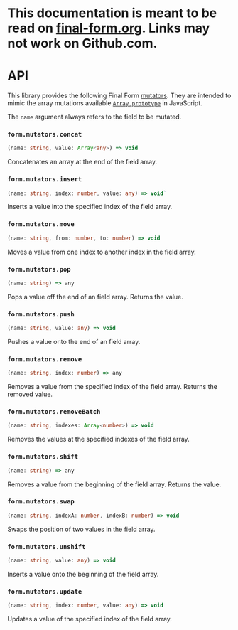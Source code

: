 # This documentation is meant to be read on [final-form.org](https://final-form.org/docs/final-form-arrays/api). Links may not work on Github.com.

# API

This library provides the following Final Form [mutators](/docs/final-form/types/Mutator). They are intended to mimic the array mutations available [`Array.prototype`](https://developer.mozilla.org/en-US/docs/Web/JavaScript/Reference/Global_Objects/Array/prototype) in JavaScript.

The `name` argument always refers to the field to be mutated.

### `form.mutators.concat`

```ts
(name: string, value: Array<any>) => void
```

Concatenates an array at the end of the field array.

### `form.mutators.insert`

```ts
(name: string, index: number, value: any) => void`
```

Inserts a value into the specified index of the field array.

### `form.mutators.move`

```ts
(name: string, from: number, to: number) => void
```

Moves a value from one index to another index in the field array.

### `form.mutators.pop`

<!-- prettier-ignore -->
```ts
(name: string) => any
```

Pops a value off the end of an field array. Returns the value.

### `form.mutators.push`

```ts
(name: string, value: any) => void
```

Pushes a value onto the end of an field array.

### `form.mutators.remove`

<!-- prettier-ignore -->
```ts
(name: string, index: number) => any
```

Removes a value from the specified index of the field array. Returns the removed value.

### `form.mutators.removeBatch`

```ts
(name: string, indexes: Array<number>) => void
```

Removes the values at the specified indexes of the field array.

### `form.mutators.shift`

<!-- prettier-ignore -->
```ts
(name: string) => any
```

Removes a value from the beginning of the field array. Returns the value.

### `form.mutators.swap`

```ts
(name: string, indexA: number, indexB: number) => void
```

Swaps the position of two values in the field array.

### `form.mutators.unshift`

```ts
(name: string, value: any) => void
```

Inserts a value onto the beginning of the field array.

### `form.mutators.update`

```ts
(name: string, index: number, value: any) => void
```

Updates a value of the specified index of the field array.
